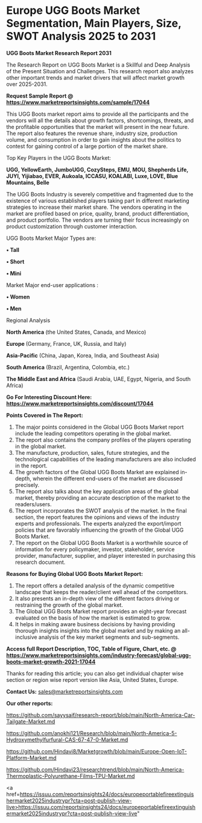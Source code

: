 # Europe UGG Boots Market Segmentation, Main Players, Size, SWOT Analysis 2025 to 2031

<strong>UGG Boots Market Research Report 2031</strong>

The Research Report on UGG Boots Market is a Skillful and Deep Analysis of the Present Situation and Challenges. This research report also analyzes other important trends and market drivers that will affect market growth over 2025-2031.

<strong>Request Sample Report @ <a href=https://www.marketreportsinsights.com/sample/17044>https://www.marketreportsinsights.com/sample/17044</a></strong>

This UGG Boots market report aims to provide all the participants and the vendors will all the details about growth factors, shortcomings, threats, and the profitable opportunities that the market will present in the near future. The report also features the revenue share, industry size, production volume, and consumption in order to gain insights about the politics to contest for gaining control of a large portion of the market share.

Top Key Players in the UGG Boots Market:

<strong>UGG, YellowEarth, JumboUGG, CozySteps, EMU, MOU, Shepherds Life, JUYI, Yijiabao, EVER, Aukoala, ICCASU, KOALABI, Luxe, LOVE, Blue Mountains, Belle</strong>

The UGG Boots Industry is severely competitive and fragmented due to the existence of various established players taking part in different marketing strategies to increase their market share. The vendors operating in the market are profiled based on price, quality, brand, product differentiation, and product portfolio. The vendors are turning their focus increasingly on product customization through customer interaction.

UGG Boots Market Major Types are:

<strong>• Tall

• Short

• Mini</strong>

Market Major end-user applications :

<strong>• Women

• Men</strong>

Regional Analysis

</u><strong><b>North America</b></strong> (the United States, Canada, and Mexico)

<strong><b>Europe </b></strong>(Germany, France, UK, Russia, and Italy)

<strong><b>Asia-Pacific</b></strong> (China, Japan, Korea, India, and Southeast Asia)

<strong><b>South America</b></strong> (Brazil, Argentina, Colombia, etc.)

<strong><b>The Middle East and Africa</b></strong> (Saudi Arabia, UAE, Egypt, Nigeria, and South Africa)

<strong>Go For Interesting Discount Here: <a href=https://www.marketreportsinsights.com/discount/17044>https://www.marketreportsinsights.com/discount/17044</a></strong>

<strong>Points Covered in The Report:</strong>
<ol>
  <li>The major points considered in the Global UGG Boots Market report include the leading competitors operating in the global market.</li>
  <li>The report also contains the company profiles of the players operating in the global market.</li>
  <li>The manufacture, production, sales, future strategies, and the technological capabilities of the leading manufacturers are also included in the report.</li>
  <li>The growth factors of the Global UGG Boots Market are explained in-depth, wherein the different end-users of the market are discussed precisely.</li>
  <li>The report also talks about the key application areas of the global market, thereby providing an accurate description of the market to the readers/users.</li>
  <li>The report incorporates the SWOT analysis of the market. In the final section, the report features the opinions and views of the industry experts and professionals. The experts analyzed the export/import policies that are favorably influencing the growth of the Global UGG Boots Market.</li>
  <li>The report on the Global UGG Boots Market is a worthwhile source of information for every policymaker, investor, stakeholder, service provider, manufacturer, supplier, and player interested in purchasing this research document.</li>
</ol>
<strong>Reasons for Buying Global UGG Boots Market Report:</strong>

<ol>
  <li>The report offers a detailed analysis of the dynamic competitive landscape that keeps the reader/client well ahead of the competitors.</li>
  <li>It also presents an in-depth view of the different factors driving or restraining the growth of the global market.</li>
  <li>The Global UGG Boots Market report provides an eight-year forecast evaluated on the basis of how the market is estimated to grow.</li>
  <li>It helps in making aware business decisions by having providing thorough insights insights into the global market and by making an all-inclusive analysis of the key market segments and sub-segments.</li>
</ol>
<strong>Access full Report Description, TOC, Table of Figure, Chart, etc. @ <a href=https://www.marketreportsinsights.com/industry-forecast/global-ugg-boots-market-growth-2021-17044>https://www.marketreportsinsights.com/industry-forecast/global-ugg-boots-market-growth-2021-17044</a></strong>


Thanks for reading this article; you can also get individual chapter wise section or region wise report version like Asia, United States, Europe.

<strong>Contact Us:</strong>
sales@marketreportsinsights.com

<strong>Our other reports:</strong>

<a href=https://github.com/sayysaif/research-report/blob/main/North-America-Car-Tailgate-Market.md>https://github.com/sayysaif/research-report/blob/main/North-America-Car-Tailgate-Market.md</a>

<a href=https://github.com/anokhi121/Research/blob/main/North-America-5-Hydroxymethylfurfural-CAS-67-47-0-Market.md>https://github.com/anokhi121/Research/blob/main/North-America-5-Hydroxymethylfurfural-CAS-67-47-0-Market.md</a>

<a href=https://github.com/Hindavi8/Marketgrowth/blob/main/Europe-Open-IoT-Platform-Market.md>https://github.com/Hindavi8/Marketgrowth/blob/main/Europe-Open-IoT-Platform-Market.md</a>

<a href=https://github.com/Hindavi23/researchtrend/blob/main/North-America-Thermoplastic-Polyurethane-Films-TPU-Market.md>https://github.com/Hindavi23/researchtrend/blob/main/North-America-Thermoplastic-Polyurethane-Films-TPU-Market.md</a>

<a href=https://issuu.com/reportsinsights24/docs/europeportablefireextinguishermarket2025industrypr?cta=post-publish-view-live>https://issuu.com/reportsinsights24/docs/europeportablefireextinguishermarket2025industrypr?cta=post-publish-view-live</a>"
